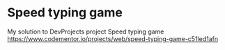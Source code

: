 # Speed typing game

My solution to DevProjects project Speed typing game https://www.codementor.io/projects/web/speed-typing-game-c51led1afn 
